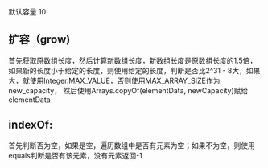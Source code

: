默认容量 10

## 扩容（grow)

首先获取原数组长度，然后计算新数组长度，新数组长度是原数组长度的1.5倍，如果新的长度小于给定的长度，则使用给定的长度，判断是否比2^31 - 8大，如果大，就使用Integer.MAX_VALUE，否则使用MAX_ARRAY_SIZE作为new_capacity， 然后使用Arrays.copyOf(elementData, newCapacity)赋给elementData

## indexOf:

首先判断否为空，如果是空，遍历数组中是否有元素为空；如果不为空，则使用equals判断是否有该元素，没有元素返回-1

